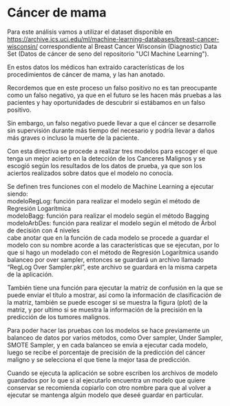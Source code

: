 # Cáncer de mama

Para este análisis vamos a utilizar el dataset disponible en https://archive.ics.uci.edu/ml/machine-learning-databases/breast-cancer-wisconsin/ correspondiente al Breast Cancer Wisconsin (Diagnostic) Data Set (Datos de cáncer de seno del repositorio "UCI Machine Learning").

En estos datos los médicos han extraído características de los procedimientos de cáncer de mama, y las han anotado.

Recordemos que en este proceso un falso positivo no es tan preocupante como un falso negativo, ya que en el futuro se les hacen más pruebas a las pacientes y hay oportunidades de descubrir si estábamos en un falso positivo.

Sin embargo, un falso negativo puede llevar a que el cáncer se desarrolle sin supervisión durante más tiempo del necesario y podría llevar a daños más graves o incluso la muerte de la paciente.

Con esta directiva se procede a realizar tres modelos para escoger el que tenga un mejor acierto en la detección de los Canceres Malignos y se escogió según los resultados de los datos de prueba, ya que son los aciertos realizados sobre datos que el modelo no conocía.

Se definen tres funciones con el modelo de Machine Learning a ejecutar siendo:<br>
  modeloRegLog: función para realizar el modelo según el método de Regresión Logarítmica<br>
  modeloBagg: función para realizar el modelo según el método Bagging<br>
  modeloArbDes: función para realizar el modelo según el método de Árbol de decisión con 4 niveles<br>
cabe anotar que en la función de cada modelo se procede a guardar el modelo con su nombre acorde a las características que se ejecutan, por lo que si hago un modelado con el método de Regresión Logarítmica usando balanceo por over sampler, entonces se guardará un archivo llamado “RegLog Over Sampler.pkl”, este archivo se guardará en la misma carpeta de la aplicación.

También tiene una función para ejecutar la matriz de confusión en la que se puede enviar el título a mostrar, así como la información de clasificación de la matriz, también se puede escoger si se muestra la figura (plot) de la matriz, y por ultimo si se muestra la información de la precisión en la predicción de los tumores malignos.

Para poder hacer las pruebas con los modelos se hace previamente un balanceo de datos por varios métodos, como Over sampler, Under Sampler, SMOTE Sampler, y en cada balanceo se envía a ejecutar cada modelo, luego se recibe el porcentaje de precisión de la predicción del cáncer maligno y se selecciona el que tiene la mejor tasa de predicción.

Cuando se ejecuta la aplicación se sobre escriben los archivos de modelo guardados por lo que si al ejecutarlo encuentra un modelo que quiere conservar se recomienda copiarlo con otro nombre para que al volver a ejecutar se mantenga algún modelo que deseé guardar en particular.
